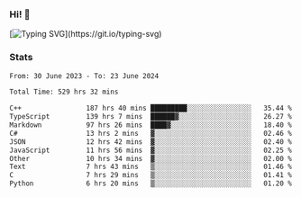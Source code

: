 ### Hi!  👋

[![Typing SVG](https://readme-typing-svg.herokuapp.com?font=Fira+Code&pause=1000&width=435&lines=Hello!+I'm+Texiwustion.)](https://git.io/typing-svg)

### Stats

<!--START_SECTION:waka-->

```txt
From: 30 June 2023 - To: 23 June 2024

Total Time: 529 hrs 32 mins

C++                187 hrs 40 mins █████████░░░░░░░░░░░░░░░░   35.44 %
TypeScript         139 hrs 7 mins  ██████▓░░░░░░░░░░░░░░░░░░   26.27 %
Markdown           97 hrs 26 mins  ████▓░░░░░░░░░░░░░░░░░░░░   18.40 %
C#                 13 hrs 2 mins   ▓░░░░░░░░░░░░░░░░░░░░░░░░   02.46 %
JSON               12 hrs 42 mins  ▓░░░░░░░░░░░░░░░░░░░░░░░░   02.40 %
JavaScript         11 hrs 56 mins  ▓░░░░░░░░░░░░░░░░░░░░░░░░   02.25 %
Other              10 hrs 34 mins  ▓░░░░░░░░░░░░░░░░░░░░░░░░   02.00 %
Text               7 hrs 43 mins   ▒░░░░░░░░░░░░░░░░░░░░░░░░   01.46 %
C                  7 hrs 29 mins   ▒░░░░░░░░░░░░░░░░░░░░░░░░   01.41 %
Python             6 hrs 20 mins   ▒░░░░░░░░░░░░░░░░░░░░░░░░   01.20 %
```

<!--END_SECTION:waka-->
